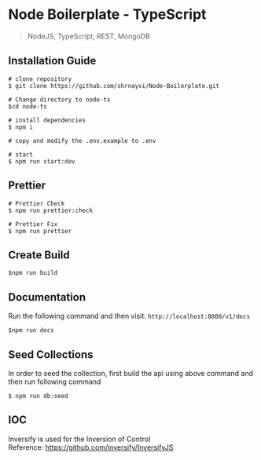 # Node Boilerplate - TypeScript

> NodeJS, TypeScript, REST, MongoDB

## Installation Guide
```
# clone repository
$ git clone https://github.com/shrnayvi/Node-Boilerplate.git

# Change directory to node-ts
$cd node-ts

# install dependencies
$ npm i

# copy and modify the .env.example to .env

# start 
$ npm run start:dev

```

## Prettier

```
# Prettier Check 
$ npm run prettier:check

# Prettier Fix 
$ npm run prettier 
```

## Create Build

```
$npm run build
```

## Documentation
Run the following command and then visit: `http://localhost:8000/v1/docs`
```
$npm run docs
```

## Seed Collections
In order to seed the collection, first build the api using above command and then run following command
```
$ npm run db:seed
```
## IOC
Inversify is used for the Inversion of Control 
<br />
Reference: https://github.com/inversify/InversifyJS
